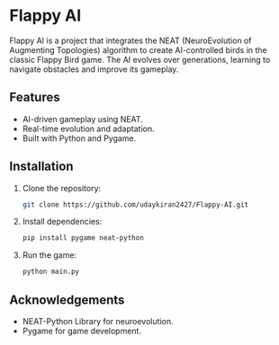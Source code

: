 # Flappy AI  

Flappy AI is a project that integrates the NEAT (NeuroEvolution of Augmenting Topologies) algorithm to create AI-controlled birds in the classic Flappy Bird game. The AI evolves over generations, learning to navigate obstacles and improve its gameplay.  

## Features  
- AI-driven gameplay using NEAT.  
- Real-time evolution and adaptation.  
- Built with Python and Pygame.  

## Installation  
1. Clone the repository:  
   ```bash
   git clone https://github.com/udaykiran2427/Flappy-AI.git
   ```

2. Install dependencies:  
   ```bash
   pip install pygame neat-python
   ```

3. Run the game:  
   ```bash
   python main.py
   ```

## Acknowledgements  
- NEAT-Python Library for neuroevolution.  
- Pygame for game development.
